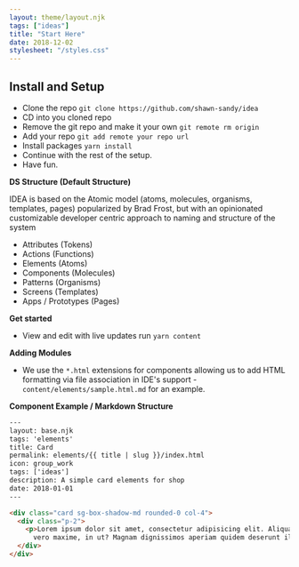 ```yaml
---
layout: theme/layout.njk
tags: ["ideas"]
title: "Start Here"
date: 2018-12-02
stylesheet: "/styles.css"
---
```


## Install and Setup

- Clone the repo `git clone https://github.com/shawn-sandy/idea`
- CD into you cloned repo
- Remove the git repo and make it your own `git remote rm origin`
- Add your repo `git add remote your repo url`
- Install packages `yarn install`
- Continue with the rest of the setup.
- Have fun.

**DS Structure (Default Structure)**

IDEA is based on the Atomic model (atoms, molecules, organisms, templates, pages) popularized by Brad Frost, but with an opinionated customizable developer centric approach to naming and structure of the system

- Attributes (Tokens)
- Actions (Functions)
- Elements (Atoms)
- Components (Molecules)
- Patterns (Organisms)
- Screens (Templates)
- Apps / Prototypes (Pages)

**Get started**


- View and edit with live updates run `yarn content`

**Adding Modules**

- We use the `*.html` extensions for components allowing us to add HTML formatting via file association in IDE's support - `content/elements/sample.html.md` for an example.

**Component Example / Markdown Structure**

``` html
---
layout: base.njk
tags: 'elements'
title: Card
permalink: elements/{{ title | slug }}/index.html
icon: group_work
tags: ['ideas']
description: A simple card elements for shop
date: 2018-01-01
---

<div class="card sg-box-shadow-md rounded-0 col-4">
  <div class="p-2">
    <p>Lorem ipsum dolor sit amet, consectetur adipisicing elit. Aliquam ab nemo adipisci sit veritatis blanditiis iure
      vero maxime, in ut? Magnam dignissimos aperiam quidem deserunt illum unde adipisci magni doloremque?</p>
  </div>
</div>


```
